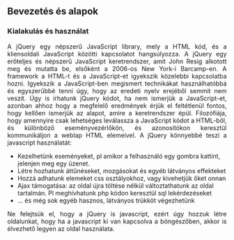 ## Bevezetés és alapok  

### Kialakulás és használat

<p style="text-align:justify;">A jQuery egy népszerű JavaScript library, mely a HTML kód, és a kliensoldali JavaScript közötti kapcsolatot hangsúlyozza. A jQuery egy erőteljes és népszerű JavaScript keretrendszer, amit John Resig alkotott meg és mutatta be, elsőként a 2006-os New York-i Barcamp-en. A framework a HTML-t és a JavaScript-et igyekszik közelebbi kapcsolatba hozni. Igyekszik a JavaScript-ben megismert technikákat használhatóbbá és egyszerűbbé tenni úgy, hogy az eredeti nyelv erejéből semmit nem veszít. Úgy is írhatunk jQuery kódot, ha nem ismerjük a JavaScript-et, azonban ahhoz hogy a megfelelő eredmények érjük el feltétlenül fontos, hogy kellően ismerjük az alapot, amire a keretrendszer épül. Filozófiája, hogy amennyire csak lehetséges leválassza a JavaScript kódot a HTML-ből, és különböző eseményvezérlőkön, és azonosítókon keresztül kommunikáljon a weblap HTML elemeivel. A jQuery könnyebbé teszi a javascript használatát:</p>

- Kezelhetünk eseményeket, pl amikor a felhasználó egy gombra kattint, jelenjen meg egy üzenet.
- Létre hozhatunk áttűnéseket, mozgásokat és egyéb látványos effekteket
- Hozzá adhatunk elemeket css osztályokhoz, vagy kivehetjük őket onnan
- Ajax támogatása: az oldal újra töltése nélkül változtathatunk az oldal tartalmán. Pl meghívhatunk php kódon keresztül sql lekérdezéseket
- ... és még sok egyéb hasznos, látványos trükköt végezhetünk
    
<p style="text-align:justify">Ne felejtsük el, hogy a jQuery is javascript, ezért úgy hozzuk létre oldalunkat, hogy ha a javascript ki van kapcsolva a böngészőben, akkor is élvezhető legyen az oldal használata.</p>

<p style="text-align:justify"></p>

